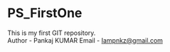 # PS_FirstOne
This is my first GIT repository.
<br>
Author - Pankaj KUMAR
Email - Iampnkz@gmail.com
